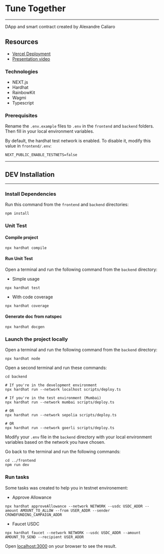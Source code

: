 # Tune Together
----

DApp and smart contract created by Alexandre Caliaro

## Resources 

- [Vercel Deployment](https://tune-together.vercel.app) 
- [Presentation video](https://www.youtube.com/watch?v=qKkz0OwCIAc)

### Technologies 

- NEXT.js
- Hardhat
- RainbowKit
- Wagmi
- Typescript

### Prerequisites

Rename the `.env.example` files to `.env` in the `frontend` and `backend` folders. Then fill in your local environment variables.

By default, the hardhat test network is enabled.
To disable it, modify this value in `frontend/.env`:

```shell
NEXT_PUBLIC_ENABLE_TESTNETS=false
```

----
## DEV Installation
----

### Install Dependencies
  
Run this command from the `frontend` and `backend` directories:

```shell
npm install
```

### Unit Test

#### Compile project
```shell
npx hardhat compile
```

#### Run Unit Test

Open a terminal and run the following command from the `backend` directory:

* Simple usage
```shell
npx hardhat test
```

* With code coverage
```shell
npx hardhat coverage
```

#### Generate doc from natspec

```shell
npx hardhat docgen
```

### Launch the project locally

Open a terminal and run the following command from the `backend` directory:

```shell
npx hardhat node
```

Open a second terminal and run these commands:

```shell
cd backend

# If you're in the development environment
npx hardhat run --network localhost scripts/deploy.ts

# If you're in the test environment (Mumbai)
npx hardhat run --network mumbai scripts/deploy.ts

# OR
npx hardhat run --network sepolia scripts/deploy.ts

# OR
npx hardhat run --network goerli scripts/deploy.ts
```

Modify your `.env` file in the `backend` directory with your local environment variables based on the network you have chosen.

Go back to the terminal and run the following commands:

```shell
cd ../frontend
npm run dev
```

### Run tasks

Some tasks was created to help you in testnet environement:

* Approve Allowance

```shell
npx hardhat approveAllowance --network NETWORK --usdc USDC_ADDR --amount AMOUNT_TO_ALLOW --from USER_ADDR --sender CROWDFUNDING_CAMPAIGN_ADDR
```

* Faucet USDC

```shell
npx hardhat faucet --network NETWORK --usdc USDC_ADDR --amount AMOUNT_TO_SEND --recipient USER_ADDR
```

Open [localhost:3000](http://localhost:3000) on your browser to see the result.

